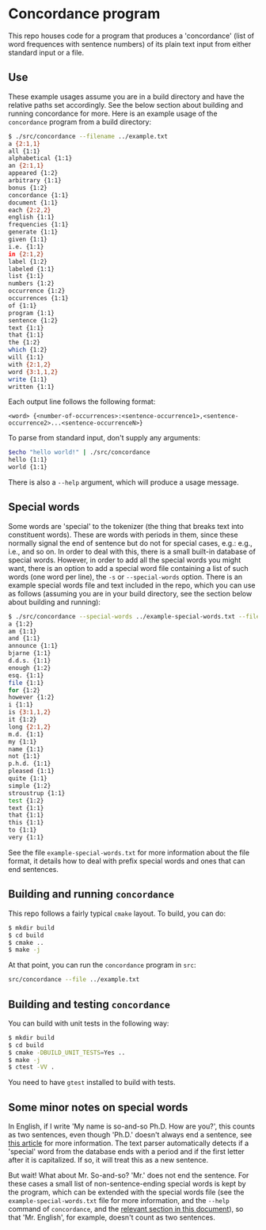 # Concordance program
This repo houses code for a program that produces a 'concordance'
(list of word frequences with sentence numbers) of its plain text
input from either standard input or a file.

## Use
These example usages assume you are in a build directory and have the
relative paths set accordingly.  See the below section about building
and running concordance for more. Here is an example usage of the
`concordance` program from a build directory:

```sh
$ ./src/concordance --filename ../example.txt
a {2:1,1}
all {1:1}
alphabetical {1:1}
an {2:1,1}
appeared {1:2}
arbitrary {1:1}
bonus {1:2}
concordance {1:1}
document {1:1}
each {2:2,2}
english {1:1}
frequencies {1:1}
generate {1:1}
given {1:1}
i.e. {1:1}
in {2:1,2}
label {1:2}
labeled {1:1}
list {1:1}
numbers {1:2}
occurrence {1:2}
occurrences {1:1}
of {1:1}
program {1:1}
sentence {1:2}
text {1:1}
that {1:1}
the {1:2}
which {1:2}
will {1:1}
with {2:1,2}
word {3:1,1,2}
write {1:1}
written {1:1}
```

Each output line follows the following format:

```
<word> {<number-of-occurrences>:<sentence-occurrence1>,<sentence-occurrence2>...<sentence-occurrenceN>}
```

To parse from standard input, don't supply any arguments:

```sh
$echo "hello world!" | ./src/concordance
hello {1:1}
world {1:1}
```


There is also a `--help` argument, which will produce a usage message.

## Special words

Some words are 'special' to the tokenizer (the thing that breaks text
into constituent words). These are words with periods in them, since
these normally signal the end of sentence but do not for special
cases, e.g.: e.g., i.e., and so on. In order to deal with this, there
is a small built-in database of special words. However, in order to
add all the special words you might want, there is an option to add a
special word file containing a list of such words (one word per line),
the `-s` or `--special-words` option. There is an example special
words file and text included in the repo, which you can use as follows
(assuming you are in your build directory, see the section below about
building and running):

```sh
$ ./src/concordance --special-words ../example-special-words.txt --filename ../example-with-special-words.txt
a {1:2}
am {1:1}
and {1:1}
announce {1:1}
bjarne {1:1}
d.d.s. {1:1}
enough {1:2}
esq. {1:1}
file {1:1}
for {1:2}
however {1:2}
i {1:1}
is {3:1,1,2}
it {1:2}
long {2:1,2}
m.d. {1:1}
my {1:1}
name {1:1}
not {1:1}
p.h.d. {1:1}
pleased {1:1}
quite {1:1}
simple {1:2}
stroustrup {1:1}
test {1:2}
text {1:1}
that {1:1}
this {1:1}
to {1:1}
very {1:1}
```

See the file `example-special-words.txt` for more information about
the file format, it details how to deal with prefix special words and
ones that can end sentences.

## Building and running `concordance`

This repo follows a fairly typical `cmake` layout. To build, you can do:

```sh
$ mkdir build
$ cd build
$ cmake ..
$ make -j
```

At that point, you can run the `concordance` program in `src`:

```sh
src/concordance --file ../example.txt
```

## Building and testing `concordance`
You can build with unit tests in the following way:

```sh
$ mkdir build
$ cd build
$ cmake -DBUILD_UNIT_TESTS=Yes ..
$ make -j
$ ctest -VV .
```

You need to have `gtest` installed to build with tests.

## Some minor notes on special words

In English, if I write 'My name is so-and-so Ph.D. How are you?', this
counts as two sentences, even though 'Ph.D.' doesn't always end a
sentence, see [this
article](https://www.quickanddirtytips.com/education/grammar/ending-sentence-abbreviation)
for more information. The text parser automatically detects if a
'special' word from the database ends with a period and if the first
letter after it is capitalized. If so, it will treat this as a new sentence.

But wait! What about Mr. So-and-so? 'Mr.' does not end the
sentence. For these cases a small list of non-sentence-ending special
words is kept by the program, which can be extended with the special
words file (see the `example-special-words.txt` file for more
information, and the `--help` command of `concordance`, and the
[relevant section in this document](#special-words)), so that
'Mr. English', for example, doesn't count as two sentences.


